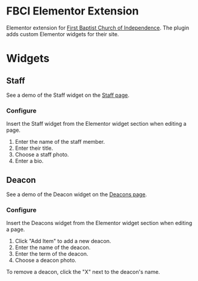 # FBCI Elementor Extension

Elementor extension for [First Baptist Church of Independence](https://fbcindependence.net). The plugin adds custom Elementor widgets for their site.

# Widgets

## Staff

See a demo of the Staff widget on the [Staff page](https://fbcindependence.net/people/staff/).

### Configure

Insert the Staff widget from the Elementor widget section when editing a page.

1. Enter the name of the staff member.
1. Enter their title.
1. Choose a staff photo.
1. Enter a bio.

## Deacon 

See a demo of the Deacon widget on the [Deacons page](https://fbcindependence.net/people/deacons/).

### Configure

Insert the Deacons widget from the Elementor widget section when editing a page.

1. Click "Add Item" to add a new deacon.
1. Enter the name of the deacon.
1. Enter the term of the deacon.
1. Choose a deacon photo.

To remove a deacon, click the "X" next to the deacon's name.
